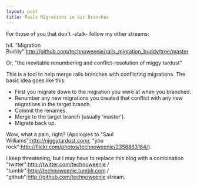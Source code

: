 ```yaml
--- 
layout: post
title: Rails Migrations in Git Branches
---
```

For those of you that don't -stalk- follow my other streams: 

h4. "Migration Buddy":http://github.com/technoweenie/rails_migration_buddy/tree/master

Or, "the inevitable renumbering and conflict-resolution of miggy tardust"

This is a tool to help merge rails branches with conflicting migrations.  The basic
idea goes like this:

* First you migrate down to the migration you were at when you branched.
* Renumber any new migrations you created that conflict with any new migrations in
  the target branch.
* Commit the renames.
* Merge to the target branch (usually 'master').
* Migrate back up.

Wow, what a pain, right?  (Apologies to "Saul Williams":http://niggytardust.com/, "you rock":http://flickr.com/photos/technoweenie/2358883164/).

I keep threatening, but I may have to replace this blog with a combination "twitter":http://twitter.com/technoweenie / "tumblr":http://technoweenie.tumblr.com / "github":http://github.com/technoweenie stream. 
